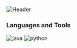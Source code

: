 ![Header](https://github.com/daMaGerKa/daMaGerKa/blob/main/assets/daMaGer.png)

### Languages and Tools
![java](https://img.shields.io/badge/-java-090909?style=for-the-badge&logo=java&logoColor=ff5106)
![python](https://img.shields.io/badge/-python-090909?style=for-the-badge&logo=python&logoColor=1edf27)
